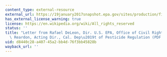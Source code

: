 ```yaml
---
content_type: external-resource
external_url: https://19january2017snapshot.epa.gov/sites/production/files/2016-04/documents/title6-c42211-preliminary-finding.pdf
has_external_license_warning: true
license: https://en.wikipedia.org/wiki/All_rights_reserved
status: ''
title: "Letter from Rafael DeLeon, Dir. U.S. EPA, Office of Civil Rights, to Christopher\
  \ Reardon, Acting Dir., Cal. Dep\u2019t of Pesticide Regulation (PDF - 2.7 MB)"
uid: d8440c28-a407-45a2-bb4d-76f3bb45828b
wayback_url: ''
---
```


